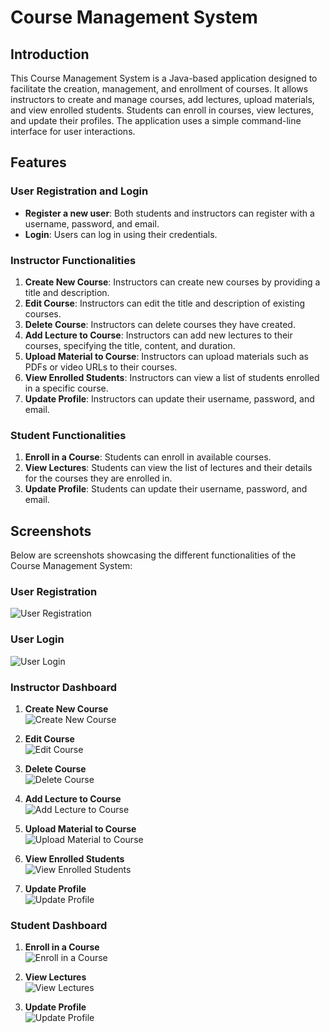 # Course Management System

## Introduction

This Course Management System is a Java-based application designed to facilitate the creation, management, and enrollment of courses. It allows instructors to create and manage courses, add lectures, upload materials, and view enrolled students. Students can enroll in courses, view lectures, and update their profiles. The application uses a simple command-line interface for user interactions.

## Features

### User Registration and Login

- **Register a new user**: Both students and instructors can register with a username, password, and email.
- **Login**: Users can log in using their credentials.

### Instructor Functionalities

1. **Create New Course**: Instructors can create new courses by providing a title and description.
2. **Edit Course**: Instructors can edit the title and description of existing courses.
3. **Delete Course**: Instructors can delete courses they have created.
4. **Add Lecture to Course**: Instructors can add new lectures to their courses, specifying the title, content, and duration.
5. **Upload Material to Course**: Instructors can upload materials such as PDFs or video URLs to their courses.
6. **View Enrolled Students**: Instructors can view a list of students enrolled in a specific course.
7. **Update Profile**: Instructors can update their username, password, and email.

### Student Functionalities

1. **Enroll in a Course**: Students can enroll in available courses.
2. **View Lectures**: Students can view the list of lectures and their details for the courses they are enrolled in.
3. **Update Profile**: Students can update their username, password, and email.

## Screenshots

Below are screenshots showcasing the different functionalities of the Course Management System:

### User Registration

![User Registration](path/to/your/screenshot.png)

### User Login

![User Login](path/to/your/screenshot.png)

### Instructor Dashboard

1. **Create New Course**  
   ![Create New Course](path/to/your/screenshot.png)

2. **Edit Course**  
   ![Edit Course](path/to/your/screenshot.png)

3. **Delete Course**  
   ![Delete Course](path/to/your/screenshot.png)

4. **Add Lecture to Course**  
   ![Add Lecture to Course](path/to/your/screenshot.png)

5. **Upload Material to Course**  
   ![Upload Material to Course](path/to/your/screenshot.png)

6. **View Enrolled Students**  
   ![View Enrolled Students](path/to/your/screenshot.png)

7. **Update Profile**  
   ![Update Profile](path/to/your/screenshot.png)

### Student Dashboard

1. **Enroll in a Course**  
   ![Enroll in a Course](path/to/your/screenshot.png)

2. **View Lectures**  
   ![View Lectures](path/to/your/screenshot.png)

3. **Update Profile**  
   ![Update Profile](path/to/your/screenshot.png)
